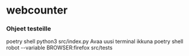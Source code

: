 # webcounter
### Ohjeet testeille
poetry shell
python3 src/index.py
Avaa uusi terminal ikkuna
poetry shell
robot --variable BROWSER:firefox src/tests
